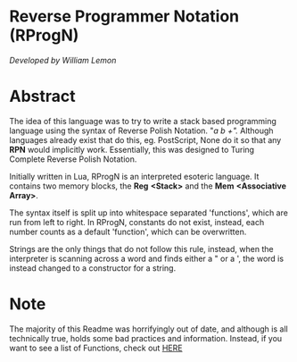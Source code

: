 

# Reverse Programmer Notation (RProgN)

_Developed by William Lemon_

# Abstract

The idea of this language was to try to write a stack based programming language using the syntax of Reverse Polish Notation. &quot;_a b +&quot;._ Although languages already exist that do this, eg. PostScript, None do it so that any **RPN** would implicitly work. Essentially, this was designed to Turing Complete Reverse Polish Notation.

Initially written in Lua, RProgN is an interpreted esoteric language. It contains two memory blocks, the **Reg**  **&lt;Stack&gt;** and the **Mem**  **&lt;Associative Array&gt;**.

The syntax itself is split up into whitespace separated &#39;functions&#39;, which are run from left to right. In RProgN, constants do not exist, instead, each number counts as a default &#39;function&#39;, which can be overwritten.

Strings are the only things that do not follow this rule, instead, when the interpreter is scanning across a word and finds either a &quot; or a &#39;, the word is instead changed to a constructor for a string.

# Note

The majority of this Readme was horrifyingly out of date, and although is all technically true, holds some bad practices and information.
Instead, if you want to see a list of Functions, check out [HERE](https://tehflamintaco.github.io/Reverse-Programmer-Notation/CommandList.html)